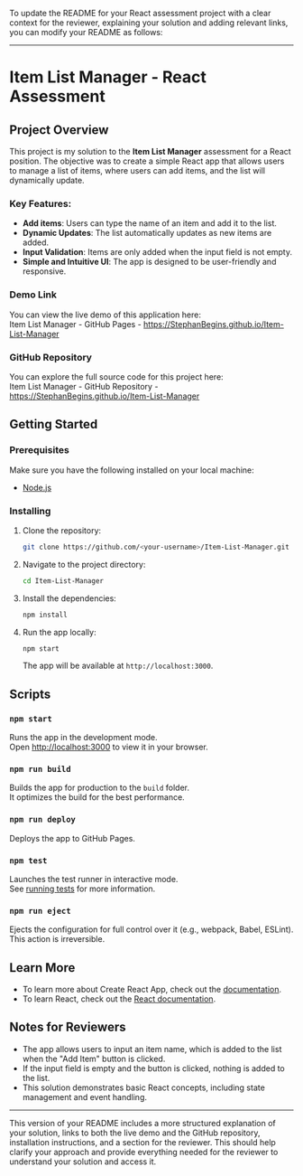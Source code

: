 To update the README for your React assessment project with a clear context for the reviewer, explaining your solution and adding relevant links, you can modify your README as follows:

---

# Item List Manager - React Assessment

## Project Overview

This project is my solution to the **Item List Manager** assessment for a React position. The objective was to create a simple React app that allows users to manage a list of items, where users can add items, and the list will dynamically update.

### Key Features:
- **Add items**: Users can type the name of an item and add it to the list.
- **Dynamic Updates**: The list automatically updates as new items are added.
- **Input Validation**: Items are only added when the input field is not empty.
- **Simple and Intuitive UI**: The app is designed to be user-friendly and responsive.

### Demo Link

You can view the live demo of this application here:  
Item List Manager - GitHub Pages - https://StephanBegins.github.io/Item-List-Manager

### GitHub Repository

You can explore the full source code for this project here:  
Item List Manager - GitHub Repository - https://StephanBegins.github.io/Item-List-Manager

## Getting Started

### Prerequisites

Make sure you have the following installed on your local machine:
- [Node.js](https://nodejs.org/)

### Installing

1. Clone the repository:
    ```bash
    git clone https://github.com/<your-username>/Item-List-Manager.git
    ```

2. Navigate to the project directory:
    ```bash
    cd Item-List-Manager
    ```

3. Install the dependencies:
    ```bash
    npm install
    ```

4. Run the app locally:
    ```bash
    npm start
    ```

    The app will be available at `http://localhost:3000`.

## Scripts

### `npm start`

Runs the app in the development mode.  
Open [http://localhost:3000](http://localhost:3000) to view it in your browser.

### `npm run build`

Builds the app for production to the `build` folder.  
It optimizes the build for the best performance.

### `npm run deploy`

Deploys the app to GitHub Pages.

### `npm test`

Launches the test runner in interactive mode.  
See [running tests](https://facebook.github.io/create-react-app/docs/running-tests) for more information.

### `npm run eject`

Ejects the configuration for full control over it (e.g., webpack, Babel, ESLint).  
This action is irreversible.

## Learn More

- To learn more about Create React App, check out the [documentation](https://facebook.github.io/create-react-app/docs/getting-started).
- To learn React, check out the [React documentation](https://reactjs.org/).

## Notes for Reviewers

- The app allows users to input an item name, which is added to the list when the "Add Item" button is clicked.
- If the input field is empty and the button is clicked, nothing is added to the list.
- This solution demonstrates basic React concepts, including state management and event handling.

---

This version of your README includes a more structured explanation of your solution, links to both the live demo and the GitHub repository, installation instructions, and a section for the reviewer. This should help clarify your approach and provide everything needed for the reviewer to understand your solution and access it.
